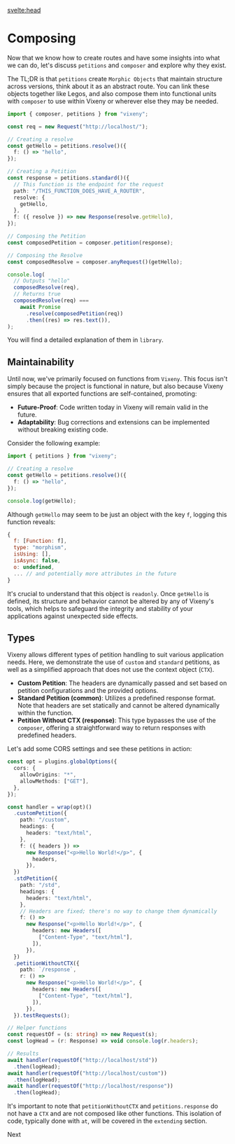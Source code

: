 <script>
  import FancyLink from '$lib/components/FancyLink.svelte';
</script>

<svelte:head>

<title>Morphism - Vixeny</title>
<meta name="description" content="Understanding morphism" />
</svelte:head>

# Composing

Now that we know how to create routes and have some insights into what we can
do, let's discuss `petitions` and `composer` and explore why they exist.

The TL;DR is that `petitions` create `Morphic Objects` that maintain structure
across versions, think about it as an abstract route. You can link these objects
together like Legos, and also compose them into functional units with `composer`
to use within Vixeny or wherever else they may be needed.

```ts
import { composer, petitions } from "vixeny";

const req = new Request("http://localhost/");

// Creating a resolve
const getHello = petitions.resolve()({
  f: () => "hello",
});

// Creating a Petition
const response = petitions.standard()({
  // This function is the endpoint for the request
  path: "/THIS_FUNCTION_DOES_HAVE_A_ROUTER",
  resolve: {
    getHello,
  },
  f: ({ resolve }) => new Response(resolve.getHello),
});

// Composing the Petition
const composedPetition = composer.petition(response);

// Composing the Resolve
const composedResolve = composer.anyRequest()(getHello);

console.log(
  // Outputs "hello"
  composedResolve(req),
  // Returns true
  composedResolve(req) ===
    await Promise
      .resolve(composedPetition(req))
      .then((res) => res.text()),
);
```

You will find a detailed explanation of them in `library`.

## Maintainability

Until now, we've primarily focused on functions from `Vixeny`. This focus isn't
simply because the project is functional in nature, but also because Vixeny
ensures that all exported functions are self-contained, promoting:

- **Future-Proof**: Code written today in Vixeny will remain valid in the
  future.
- **Adaptability**: Bug corrections and extensions can be implemented without
  breaking existing code.

Consider the following example:

```ts
import { petitions } from "vixeny";

// Creating a resolve
const getHello = petitions.resolve()({
  f: () => "hello",
});

console.log(getHello);
```

Although `getHello` may seem to be just an object with the key `f`, logging this
function reveals:

```js
{
  f: [Function: f],
  type: "morphism",
  isUsing: [],
  isAsync: false,
  o: undefined,
  ... // and potentially more attributes in the future
}
```

It's crucial to understand that this object is `readonly`. Once `getHello` is
defined, its structure and behavior cannot be altered by any of Vixeny's tools,
which helps to safeguard the integrity and stability of your applications
against unexpected side effects.

## Types

Vixeny allows different types of petition handling to suit various application
needs. Here, we demonstrate the use of `custom` and `standard` petitions, as
well as a simplified approach that does not use the context object (`CTX`).

- **Custom Petition**: The headers are dynamically passed and set based on
  petition configurations and the provided options.
- **Standard Petition (common)**: Utilizes a predefined response format. Note
  that headers are set statically and cannot be altered dynamically within the
  function.
- **Petition Without CTX (response)**: This type bypasses the use of the
  `composer`, offering a straightforward way to return responses with predefined
  headers.

Let's add some CORS settings and see these petitions in action:

```ts
const opt = plugins.globalOptions({
  cors: {
    allowOrigins: "*",
    allowMethods: ["GET"],
  },
});

const handler = wrap(opt)()
  .customPetition({
    path: "/custom",
    headings: {
      headers: "text/html",
    },
    f: ({ headers }) =>
      new Response("<p>Hello World!</p>", {
        headers,
      }),
  })
  .stdPetition({
    path: "/std",
    headings: {
      headers: "text/html",
    },
    // Headers are fixed; there's no way to change them dynamically
    f: () =>
      new Response("<p>Hello World!</p>", {
        headers: new Headers([
          ["Content-Type", "text/html"],
        ]),
      }),
  })
  .petitionWithoutCTX({
    path: `/response`,
    r: () =>
      new Response("<p>Hello World!</p>", {
        headers: new Headers([
          ["Content-Type", "text/html"],
        ]),
      }),
  }).testRequests();

// Helper functions
const requestOf = (s: string) => new Request(s);
const logHead = (r: Response) => void console.log(r.headers);

// Results
await handler(requestOf("http://localhost/std"))
  .then(logHead);
await handler(requestOf("http://localhost/custom"))
  .then(logHead);
await handler(requestOf("http://localhost/response"))
  .then(logHead);
```

It's important to note that `petitionWithoutCTX` and `petitions.response` do not
have a `CTX` and are not composed like other functions. This isolation of code,
typically done with `at`, will be covered in the `extending` section.

<FancyLink href="/framework/extending">Next</FancyLink>
